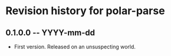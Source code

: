 # Revision history for polar-parse

## 0.1.0.0 -- YYYY-mm-dd

* First version. Released on an unsuspecting world.
